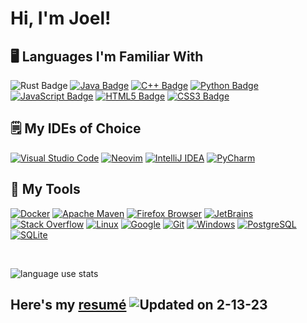# Hi, I'm Joel!

## 🖥️ Languages I'm Familiar With

![Rust Badge](https://img.shields.io/badge/Rust-000000?style=for-the-badge&logo=rust&logoColor=white)
[![Java Badge](https://img.shields.io/badge/java-%23007396.svg?&style=for-the-badge&logo=java&logoColor=white)](https://java.com "Java")
[![C++ Badge](https://img.shields.io/badge/c%2B%2B-%2300599C.svg?&style=for-the-badge&logo=c%2B%2B&logoColor=white)](https://en.wikipedia.org/wiki/C%2B%2B "C++")
[![Python Badge](https://img.shields.io/badge/python-%233776AB.svg?&style=for-the-badge&logo=python&logoColor=white)](https://python.org "Python")
[![JavaScript Badge](https://img.shields.io/badge/javascript-%23F7DF1E.svg?&style=for-the-badge&logo=javascript&logoColor=black)](https://developer.mozilla.org/en-US/docs/Web/JavaScript "JavaScript")
[![HTML5 Badge](https://img.shields.io/badge/html5-%23E34F26.svg?&style=for-the-badge&logo=html5&logoColor=white)](https://developer.mozilla.org/en-US/docs/Web/Guide/HTML/HTML5 "HTML5")
[![CSS3 Badge](https://img.shields.io/badge/css3-%231572B6.svg?&style=for-the-badge&logo=css3&logoColor=white)](https://developer.mozilla.org/en-US/docs/Web/CSS "CSS3")

## 🗒️ My IDEs of Choice
[![Visual Studio Code](https://img.shields.io/badge/visual%20studio%20code-%23007ACC.svg?&style=for-the-badge&logo=visual%20studio%20code&logoColor=white)](https://code.visualstudio.com/)
[![Neovim](https://img.shields.io/badge/neovim-%2357A143.svg?&style=for-the-badge&logo=neovim&logoColor=white)](https://neovim.io/)
[![IntelliJ IDEA](https://img.shields.io/badge/intellij%20idea-%23000000.svg?&style=for-the-badge&logo=intellij%20idea&logoColor=white)](https://www.jetbrains.com/idea/)
[![PyCharm](https://img.shields.io/badge/pycharm-%23000000.svg?&style=for-the-badge&logo=pycharm&logoColor=white)](https://www.jetbrains.com/pycharm/)

## 🧰 My Tools
[![Docker](https://img.shields.io/badge/docker-%232496ED.svg?&style=for-the-badge&logo=docker&logoColor=white)](https://www.docker.com/)
[![Apache Maven](https://img.shields.io/badge/apache%20maven-%23C71A36.svg?&style=for-the-badge&logo=apache%20maven&logoColor=white)](https://maven.apache.org/)
[![Firefox Browser](https://img.shields.io/badge/firefox%20browser-%23FF7139.svg?&style=for-the-badge&logo=firefox%20browser&logoColor=white)](https://www.mozilla.org/en-US/firefox/new/)
[![JetBrains](https://img.shields.io/badge/jetbrains-%23000000.svg?&style=for-the-badge&logo=jetbrains&logoColor=white)](https://www.jetbrains.com/)
[![Stack Overflow](https://img.shields.io/badge/stack%20overflow-%23FE7A16.svg?&style=for-the-badge&logo=stack%20overflow&logoColor=white)](https://stackoverflow.com/)
[![Linux](https://img.shields.io/badge/linux-%23FCC624.svg?&style=for-the-badge&logo=linux&logoColor=black)](https://www.linux.org/)
[![Google](https://img.shields.io/badge/google-%234285F4.svg?&style=for-the-badge&logo=google&logoColor=white)](https://www.google.com/)
[![Git](https://img.shields.io/badge/git-%23F05032.svg?&style=for-the-badge&logo=git&logoColor=white)](https://git-scm.com/)
[![Windows](https://img.shields.io/badge/windows-%230078D6.svg?&style=for-the-badge&logo=windows&logoColor=white)](https://www.microsoft.com/en-us/windows)
[![PostgreSQL](https://img.shields.io/badge/postgresql-%23336791.svg?&style=for-the-badge&logo=postgresql&logoColor=white)](https://www.postgresql.org/)
[![SQLite](https://img.shields.io/badge/sqlite-%23003B57.svg?&style=for-the-badge&logo=sqlite&logoColor=white)](https://www.sqlite.org/index.html)

<br>

![language use stats](https://github-readme-stats-jjoeldaniel.vercel.app/api/top-langs/?username=jjoeldaniel&exclude_repo=notes&layout=compact&hide=cmake,shell,makefile&langs_count=8&theme=tokyonight)

## Here's my [resumé](https://github.com/jjoeldaniel/periodicallyprogramming/blob/main/static/resume.pdf) ![Updated on 2-13-23](https://img.shields.io/badge/Updated-2--13--23-lightgrey?logoColor=red)
